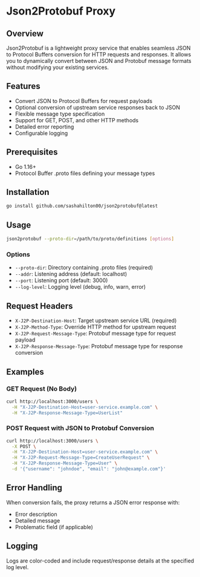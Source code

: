 # Json2Protobuf Proxy

## Overview

Json2Protobuf is a lightweight proxy service that enables seamless JSON to Protocol Buffers conversion for HTTP requests and responses. It allows you to dynamically convert between JSON and Protobuf message formats without modifying your existing services.

## Features

- Convert JSON to Protocol Buffers for request payloads
- Optional conversion of upstream service responses back to JSON
- Flexible message type specification
- Support for GET, POST, and other HTTP methods
- Detailed error reporting
- Configurable logging

## Prerequisites

- Go 1.16+
- Protocol Buffer .proto files defining your message types

## Installation

```bash
go install github.com/sashahilton00/json2protobuf@latest
```

## Usage

```bash
json2protobuf --proto-dir=/path/to/proto/definitions [options]
```

### Options

- `--proto-dir`: Directory containing .proto files (required)
- `--addr`: Listening address (default: localhost)
- `--port`: Listening port (default: 3000)
- `--log-level`: Logging level (debug, info, warn, error)

## Request Headers

- `X-J2P-Destination-Host`: Target upstream service URL (required)
- `X-J2P-Method-Type`: Override HTTP method for upstream request
- `X-J2P-Request-Message-Type`: Protobuf message type for request payload
- `X-J2P-Response-Message-Type`: Protobuf message type for response conversion

## Examples

### GET Request (No Body)

```bash
curl http://localhost:3000/users \
  -H "X-J2P-Destination-Host=user-service.example.com" \
  -H "X-J2P-Response-Message-Type=UserList"
```

### POST Request with JSON to Protobuf Conversion

```bash
curl http://localhost:3000/users \
  -X POST \
  -H "X-J2P-Destination-Host=user-service.example.com" \
  -H "X-J2P-Request-Message-Type=CreateUserRequest" \
  -H "X-J2P-Response-Message-Type=User" \
  -d '{"username": "johndoe", "email": "john@example.com"}'
```

## Error Handling

When conversion fails, the proxy returns a JSON error response with:
- Error description
- Detailed message
- Problematic field (if applicable)

## Logging

Logs are color-coded and include request/response details at the specified log level.
